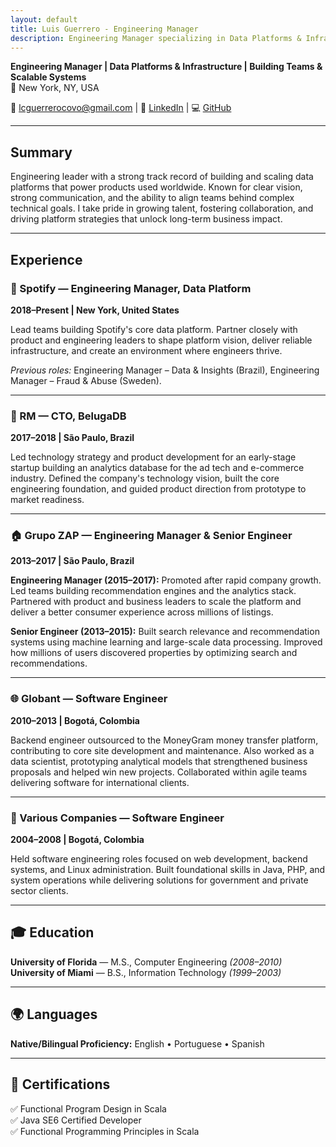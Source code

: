 ```yaml
---
layout: default
title: Luis Guerrero - Engineering Manager
description: Engineering Manager specializing in Data Platforms & Infrastructure, Building Teams & Scalable Systems
---
```


**Engineering Manager | Data Platforms & Infrastructure | Building Teams & Scalable Systems**  
📍 New York, NY, USA

📧 [lcguerrerocovo@gmail.com](mailto:lcguerrerocovo@gmail.com) | 🔗 [LinkedIn](https://www.linkedin.com/in/luiscarlosguerrero) | 💻 [GitHub](https://github.com/lcguerrerocovo)

---

## Summary
Engineering leader with a strong track record of building and scaling data platforms that power products used worldwide. Known for clear vision, strong communication, and the ability to align teams behind complex technical goals. I take pride in growing talent, fostering collaboration, and driving platform strategies that unlock long-term business impact.

---

## Experience

### 🎵 Spotify — Engineering Manager, Data Platform 
**2018–Present | New York, United States**

Lead teams building Spotify's core data platform. Partner closely with product and engineering leaders to shape platform vision, deliver reliable infrastructure, and create an environment where engineers thrive.

*Previous roles:* Engineering Manager – Data & Insights (Brazil), Engineering Manager – Fraud & Abuse (Sweden).

---

### 🚀 RM — CTO, BelugaDB
**2017–2018 | São Paulo, Brazil**

Led technology strategy and product development for an early-stage startup building an analytics database for the ad tech and e-commerce industry. Defined the company's technology vision, built the core engineering foundation, and guided product direction from prototype to market readiness.

---

### 🏠 Grupo ZAP — Engineering Manager & Senior Engineer
**2013–2017 | São Paulo, Brazil**

**Engineering Manager (2015–2017):** Promoted after rapid company growth. Led teams building recommendation engines and the analytics stack. Partnered with product and business leaders to scale the platform and deliver a better consumer experience across millions of listings.

**Senior Engineer (2013–2015):** Built search relevance and recommendation systems using machine learning and large-scale data processing. Improved how millions of users discovered properties by optimizing search and recommendations.

---

### 🌐 Globant — Software Engineer
**2010–2013 | Bogotá, Colombia**

Backend engineer outsourced to the MoneyGram money transfer platform, contributing to core site development and maintenance. Also worked as a data scientist, prototyping analytical models that strengthened business proposals and helped win new projects. Collaborated within agile teams delivering software for international clients.

---

### 💼 Various Companies — Software Engineer
**2004–2008 | Bogotá, Colombia**

Held software engineering roles focused on web development, backend systems, and Linux administration. Built foundational skills in Java, PHP, and system operations while delivering solutions for government and private sector clients.

---

## 🎓 Education

**University of Florida** — M.S., Computer Engineering *(2008–2010)*  
**University of Miami** — B.S., Information Technology *(1999–2003)*

---

## 🌍 Languages

**Native/Bilingual Proficiency:** English • Portuguese • Spanish

---

## 📜 Certifications

✅ Functional Program Design in Scala  
✅ Java SE6 Certified Developer  
✅ Functional Programming Principles in Scala
